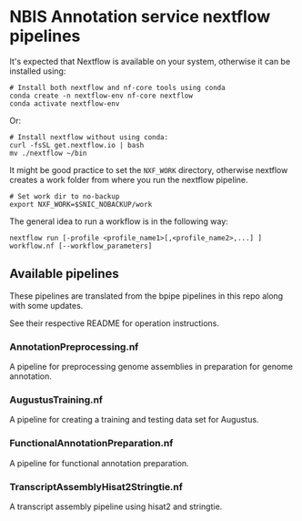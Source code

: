 # NBIS Annotation service nextflow pipelines

It's expected that Nextflow is available on your system, otherwise it can
be installed using:
```
# Install both nextflow and nf-core tools using conda
conda create -n nextflow-env nf-core nextflow
conda activate nextflow-env
```
Or:
```
# Install nextflow without using conda:
curl -fsSL get.nextflow.io | bash
mv ./nextflow ~/bin
```

It might be good practice to set the `NXF_WORK` directory, otherwise nextflow creates
a work folder from where you run the nextflow pipeline.
```
# Set work dir to no-backup
export NXF_WORK=$SNIC_NOBACKUP/work
```

The general idea to run a workflow is in the following way:
```
nextflow run [-profile <profile_name1>[,<profile_name2>,...] ] workflow.nf [--workflow_parameters]
```

## Available pipelines

These pipelines are translated from the bpipe pipelines in this repo along with some updates.

See their respective README for operation instructions.

### AnnotationPreprocessing.nf

A pipeline for preprocessing genome assemblies in preparation for genome annotation.

### AugustusTraining.nf

A pipeline for creating a training and testing data set for Augustus.

### FunctionalAnnotationPreparation.nf

A pipeline for functional annotation preparation.

### TranscriptAssemblyHisat2Stringtie.nf

A transcript assembly pipeline using hisat2 and stringtie.

